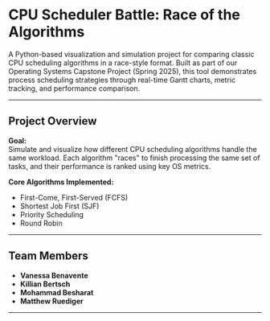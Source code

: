 # CPU Scheduler Battle: Race of the Algorithms

A Python-based visualization and simulation project for comparing classic CPU scheduling algorithms in a race-style format. Built as part of our Operating Systems Capstone Project (Spring 2025), this tool demonstrates process scheduling strategies through real-time Gantt charts, metric tracking, and performance comparison.

---

## Project Overview

**Goal:**  
Simulate and visualize how different CPU scheduling algorithms handle the same workload. Each algorithm "races" to finish processing the same set of tasks, and their performance is ranked using key OS metrics.

**Core Algorithms Implemented:**
- First-Come, First-Served (FCFS)
- Shortest Job First (SJF)
- Priority Scheduling
- Round Robin

---

## Team Members
- **Vanessa Benavente**
- **Killian Bertsch**  
- **Mohammad Besharat** 
- **Matthew Ruediger** 

---

